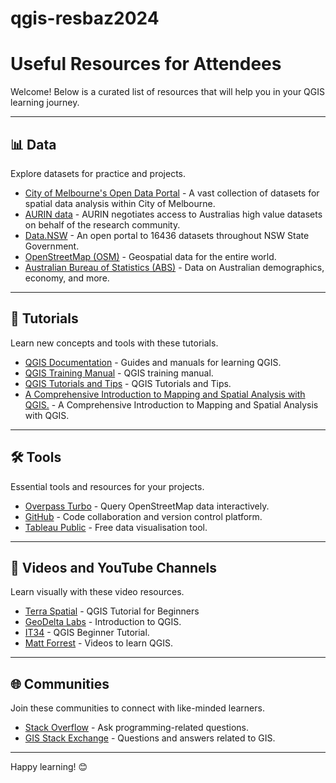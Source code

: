 # qgis-resbaz2024

# Useful Resources for Attendees

Welcome! Below is a curated list of resources that will help you in your QGIS learning journey. 

---

## 📊 Data

Explore datasets for practice and projects.

- [City of Melbourne's Open Data Portal](https://data.melbourne.vic.gov.au/pages/home/) - A vast collection of datasets for spatial data analysis within City of Melbourne.
- [AURIN data](https://aurin.org.au/resources/data/) - AURIN negotiates access to Australias high value datasets on behalf of the research community.
- [Data.NSW](https://data.nsw.gov.au/) - An open portal to 16436 datasets throughout NSW State Government.
- [OpenStreetMap (OSM)](https://www.openstreetmap.org/) - Geospatial data for the entire world.
- [Australian Bureau of Statistics (ABS)](https://www.abs.gov.au/) - Data on Australian demographics, economy, and more.

---

## 📖 Tutorials

Learn new concepts and tools with these tutorials.

- [QGIS Documentation](https://docs.qgis.org/) - Guides and manuals for learning QGIS.
- [QGIS Training Manual](https://docs.qgis.org/3.34/en/docs/training_manual/foreword/foreword.html) - QGIS training manual.
- [QGIS Tutorials and Tips](https://www.qgistutorials.com/en/) - QGIS Tutorials and Tips.
- [A Comprehensive Introduction to Mapping and Spatial Analysis with QGIS.](https://courses.spatialthoughts.com/introduction-to-qgis.html) - A Comprehensive Introduction to Mapping and Spatial Analysis with QGIS.

---

## 🛠 Tools

Essential tools and resources for your projects.

- [Overpass Turbo](https://overpass-turbo.eu/) - Query OpenStreetMap data interactively.
- [GitHub](https://github.com/) - Code collaboration and version control platform.
- [Tableau Public](https://public.tableau.com/en-us/s/) - Free data visualisation tool.

---

## 🎥 Videos and YouTube Channels

Learn visually with these video resources.

- [Terra Spatial](https://www.youtube.com/playlist?list=PLgxX4AQ_KUQ9oavFq9I8wZsqXW0N6VRDV) - QGIS Tutorial for Beginners
- [GeoDelta Labs](https://www.youtube.com/playlist?list=PLLxyyob7YmEHFg5xvwszKIo_sNZbczlNC) - Introduction to QGIS.
- [IT34](https://youtu.be/idQvOMWNMGI?si=4Tp-xdjXbIPNX-ve) - QGIS Beginner Tutorial.
- [Matt Forrest](https://www.youtube.com/@MattForrest/videos) - Videos to learn QGIS.

---

## 🌐 Communities

Join these communities to connect with like-minded learners.

- [Stack Overflow](https://stackoverflow.com/) - Ask programming-related questions.
- [GIS Stack Exchange](https://gis.stackexchange.com/) - Questions and answers related to GIS.

---

Happy learning! 😊
 
